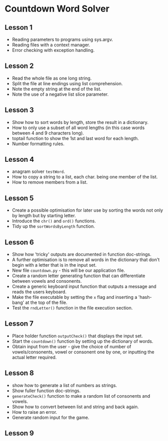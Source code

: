 # Countdown Word Solver

## Lesson 1

* Reading parameters to programs using sys.argv.
* Reading files with a context manager.
* Error checking with exception handling.

## Lesson 2

* Read the whole file as one long string.
* Split the file at line endings using list comprehension.
* Note the empty string at the end of the list.
* Note the use of a negative list slice parameter.

## Lesson 3

* Show how to sort words by length, store the result in a dictionary.
* How to only use a subset of all word lengths (in this case words between 4
  and 9 characters long).
* toptail function to show the 1st and last word for each length.
* Number formatting rules.

## Lesson 4

* anagram solver `testWord`.
* How to copy a string to a list, each char. being one member of the list.
* How to remove members from a list.

## Lesson 5

* Create a possible optimisation for later use by sorting the words not only
  by length but by starting letter.
* Introduce the `chr()` and `ord()` functions.
* Tidy up the `sortWordsByLength` function.

## Lesson 6

* Show how 'tricky' outputs are documented in function doc-strings.
* A further optimisation is to remove all words in the dictionary that don't
  begin with a letter that is in the input set.
* New file `countdown.py` - this will be our application file.
* Create a random letter generating function that can differentiate between
  vowels and consonents.
* Create a generic keyboard input function that outputs a message and reads
  the users keyboard.
* Make the file executable by setting the `x` flag and inserting a
  'hash-bang' at the top of the file.
* Test the `rndLetter()` function in the file execution section.

## Lesson 7

* Place holder function `outputCheck()` that displays the input set.
* Start the `countdown()` function by setting up the dictionary of words.
* Obtain input from the user - give the choice of number of
  vowels/consonents, vowel or consonent one by one, or inputting the actual
  letter required.

## Lesson 8

* show how to generate a list of numbers as strings.
* Show fuller function doc-strings.
* `generateCheck()` function to make a random list of consonents and vowels.
* Show how to convert between list and string and back again.
* How to raise an error.
* Generate random input for the game.

## Lesson 9
